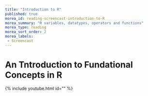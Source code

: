 ```yaml
---
title: "Introduction to R"
published: true
morea_id: reading-screencast-introduction-to-R
morea_summary: "R variables, datatypes, operators and functions"
morea_type: reading
morea_sort_order: 2
morea_labels:
 - Screencast
---
```

# An Tntroduction to Fundational Concepts in R


{% include youtube.html id="" %}
